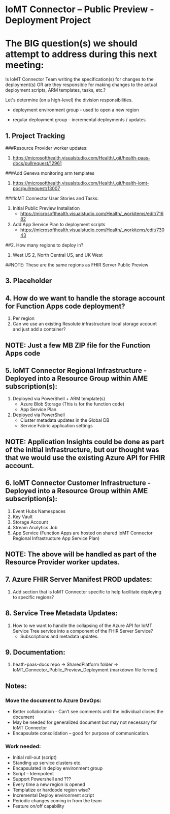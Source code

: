 # IoMT Connector – Public Preview - Deployment Project

# The BIG question(s) we should attempt to address during this next meeting:
Is IoMT Connector Team writing the specification(s) for changes to the deployment(s) OR are they responsible for making changes to the actual deployment scripts, ARM templates, tasks, etc.?

Let's determine (on a high-level) the division responsibilities.

 - deployment environment group - used to open a new region

 - regular deployment group - incremental deployments / updates

## 1. Project Tracking

###Resource Provider worker updates:
 1. https://microsofthealth.visualstudio.com/Health/_git/health-paas-docs/pullrequest/12961

 ###Add Geneva monitoring arm templates
 1. https://microsofthealth.visualstudio.com/Health/_git/health-iomt-poc/pullrequest/13007

###IoMT Connector User Stories and Tasks:
 1. Initial Public Preview Installation
    - https://microsofthealth.visualstudio.com/Health/_workitems/edit/71682
 2. Add App Service Plan to deployment scripts
    - https://microsofthealth.visualstudio.com/Health/_workitems/edit/73043

 ##2. How many regions to deploy in?
1. West US 2, North Central US, and UK West 

##NOTE: These are the same regions as FHIR Server Public Preview 

## 3. Placeholder

## 4. How do we want to handle the storage account for Function Apps code deployment?
1. Per region
2. Can we use an existing Resolute infrastructure local storage account and just add a container?

## NOTE: Just a few MB ZIP file for the Function Apps code

## 5. IoMT Connector Regional Infrastructure - Deployed into a Resource Group within AME subscription(s):
1. Deployed via PowerShell + ARM template(s)
    - Azure Blob Storage (This is for the function code)
    - App Service Plan
2.	Deployed via PowerShell
     - Cluster metadata updates in the Global DB
     - Service Fabric application settings

## NOTE: Application Insights could be done as part of the initial infrastructure, but our thought was that we would use the existing Azure API for FHIR account.

## 6. IoMT Connector Customer Infrastructure - Deployed into a Resource Group within AME subscription(s):
1. Event Hubs Namespaces
2. Key Vault
3. Storage Account
4. Stream Analytics Job
5. App Service (Function Apps are hosted on shared IoMT Connector Regional Infrastructure App Service Plan)

## NOTE: The above will be handled as part of the Resource Provider worker updates.

## 7. Azure FHIR Server Manifest PROD updates:
1. Add section that is IoMT Connector specific to help facilitate deploying to specific regions?

## 8. Service Tree Metadata Updates:
1. How to we want to handle the collapsing of the Azure API for IoMT Service Tree service into a component of the FHIR Server Service?
   - Subscriptions and metadata updates.

## 9. Documentation:
1. heath-paas-docs repo -> SharedPlatform folder -> IoMT_Connector_Public_Preview_Deployment (markdown file format)

## Notes:
### Move the document to Azure DevOps:
 - Better collaboration - Can’t see comments until the individual closes the document
 - May be needed for generalized document but may not necessary for IoMT Connector
 - Encapsulate consolidation – good for purpose of communication. 

### Work needed:
 - Initial roll-out (script)
 - Standing up service clusters etc.
 - Encapsulated in deploy environment group
 - Script – Idempotent
 - Support Powershell and ???
 - Every time a new region is opened
 - Templatize or hardcode region wise?
 - Incremental Deploy environment script
 - Periodic changes coming in from the team
 - Feature on/off capability

